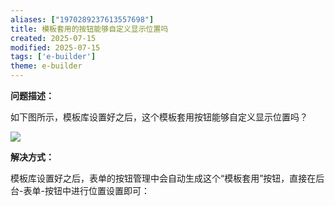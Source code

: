 ```yaml
---
aliases: ["1970289237613557698"]
title: 模板套用的按钮能够自定义显示位置吗
created: 2025-07-15
modified: 2025-07-15
tags: ['e-builder']
theme: e-builder
---
```


**问题描述：**

如下图所示，模板库设置好之后，这个模板套用按钮能够自定义显示位置吗？

![](https://myhelpdoc.oss-cn-heyuan.aliyuncs.com/mdimages/7f10dd3cc1a470623d88b2ce1cccd9d3.jpg)

**解决方式：**

模板库设置好之后，表单的按钮管理中会自动生成这个“模板套用”按钮，直接在后台-表单-按钮中进行位置设置即可：

